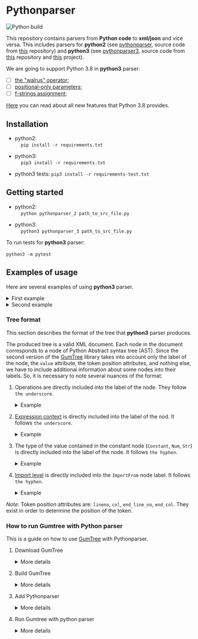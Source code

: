 # Pythonparser

![Python build](https://github.com/JetBrains-Research/pythonparser/workflows/Python%20build/badge.svg?branch=master)

This repository contains parsers from **Python code** to **xml/json** and vice versa.
This includes parsers for **python2** (see [pythonparser](src/main/python/pythonparser-2.py), source code from [this](https://github.com/GumTreeDiff/pythonparser) repository) and **python3** (see [pythonparser3](src/main/python/pythonparser-3.py), source code from [this](https://github.com/Varal7/pythonparser) repository  and [this](https://eth-sri.github.io/py150) project). 

We are going to support Python 3.8 in **python3** parser:
- [ ] [the "walrus" operator](https://docs.python.org/3/whatsnew/3.8.html#assignment-expressions);
- [ ] [positional-only parameters](https://docs.python.org/3/whatsnew/3.8.html#positional-only-parameters);
- [ ] [f-strings assignment](https://docs.python.org/3/whatsnew/3.8.html#f-strings-support-for-self-documenting-expressions-and-debugging);

[Here](https://docs.python.org/3/whatsnew/3.8.html) you can read about all new features that Python 3.8 provides.


## Installation
- python2:  
    `pip install -r requirements.txt`
  
- python3:  
    `pip3 install -r requirements.txt`  
- python3 tests:
    `pip3 install -r requirements-test.txt` 

## Getting started
- python2:  
    `python pythonparser_2 path_to_src_file.py`
  
- python3:  
    `python3 pythonparser_3 path_to_src_file.py`

To run tests for **python3** parser:

`python3 -m pytest`


## Examples of usage

Here are several examples of using **python3** parser.

<details><summary>First example</summary>

<p>

``` python
a = 5
b = 16.5
print(a + b)
```

</p>

<p>

``` xml
<Module lineno="1" col="0" end_line_no="3" end_col="12">
	<Assign lineno="1" col="0" end_line_no="1" end_col="5">
		<Name_Store value="a" lineno="1" col="0" end_line_no="1" end_col="1">
		</Name_Store>
		<Constant-int value="5" lineno="1" col="4" end_line_no="1" end_col="5">
		</Constant-int>
	</Assign>
	<Assign lineno="2" col="0" end_line_no="2" end_col="8">
		<Name_Store value="b" lineno="2" col="0" end_line_no="2" end_col="1">
		</Name_Store>
		<Constant-float value="16.5" lineno="2" col="4" end_line_no="2" end_col="8">
		</Constant-float>
	</Assign>
	<Expr lineno="3" col="0" end_line_no="3" end_col="12">
		<Call lineno="3" col="0" end_line_no="3" end_col="12">
			<Name_Load value="print" lineno="3" col="0" end_line_no="3" end_col="5">
			</Name_Load>
			<BinOp_Add lineno="3" col="6" end_line_no="3" end_col="11">
				<Name_Load value="a" lineno="3" col="6" end_line_no="3" end_col="7">
				</Name_Load>
				<Name_Load value="b" lineno="3" col="10" end_line_no="3" end_col="11">
				</Name_Load>
			</BinOp_Add>
		</Call>
	</Expr>
</Module>
```

</p>

</details>

<details><summary>Second example</summary>

<p>

``` python
# Test example

from ast import NodeVisitor


class Example(NodeVisitor):
    def generic_visit(self, node):
        print(type(node).__name__)
        NodeVisitor.generic_visit(self, node)
```

</p>

<p>

``` xml
<Module lineno="1" col="0" end_line_no="9" end_col="45">
	<ImportFrom-0 value="ast" lineno="3" col="0" end_line_no="3" end_col="27">
		<alias value="NodeVisitor" lineno="3" col="0" end_line_no="3" end_col="4">
		</alias>
	</ImportFrom-0>
	<ClassDef value="Example" lineno="6" col="0" end_line_no="9" end_col="45">
		<bases lineno="6" col="0" end_line_no="9" end_col="45">
			<Name_Load value="NodeVisitor" lineno="6" col="14" end_line_no="6" end_col="25">
			</Name_Load>
		</bases>
		<keywords lineno="6" col="0" end_line_no="9" end_col="45">
		</keywords>
		<body lineno="6" col="0" end_line_no="9" end_col="45">
			<FunctionDef value="generic_visit" lineno="7" col="4" end_line_no="9" end_col="45">
				<arguments lineno="7" col="22" end_line_no="7" end_col="32">
					<posonlyargs lineno="7" col="22" end_line_no="7" end_col="32">
					</posonlyargs>
					<args lineno="7" col="22" end_line_no="7" end_col="32">
						<arg value="self" lineno="7" col="22" end_line_no="7" end_col="26">
						</arg>
						<arg value="node" lineno="7" col="28" end_line_no="7" end_col="32">
						</arg>
					</args>
					<kwonlyargs lineno="7" col="22" end_line_no="7" end_col="32">
					</kwonlyargs>
					<kw_defaults lineno="7" col="22" end_line_no="7" end_col="32">
					</kw_defaults>
					<defaults lineno="7" col="22" end_line_no="7" end_col="32">
					</defaults>
				</arguments>
				<body lineno="7" col="4" end_line_no="9" end_col="45">
					<Expr lineno="8" col="8" end_line_no="8" end_col="34">
						<Call lineno="8" col="8" end_line_no="8" end_col="34">
							<Name_Load value="print" lineno="8" col="8" end_line_no="8" end_col="13">
							</Name_Load>
							<Attribute_Load lineno="8" col="14" end_line_no="8" end_col="33">
								<Call lineno="8" col="14" end_line_no="8" end_col="24">
									<Name_Load value="type" lineno="8" col="14" end_line_no="8" end_col="18">
									</Name_Load>
									<Name_Load value="node" lineno="8" col="19" end_line_no="8" end_col="23">
									</Name_Load>
								</Call>
								<attr value="__name__" lineno="8" col="14" end_line_no="8" end_col="33">
								</attr>
							</Attribute_Load>
						</Call>
					</Expr>
					<Expr lineno="9" col="8" end_line_no="9" end_col="45">
						<Call lineno="9" col="8" end_line_no="9" end_col="45">
							<Attribute_Load lineno="9" col="8" end_line_no="9" end_col="33">
								<Name_Load value="NodeVisitor" lineno="9" col="8" end_line_no="9" end_col="19">
								</Name_Load>
								<attr value="generic_visit" lineno="9" col="8" end_line_no="9" end_col="33">
								</attr>
							</Attribute_Load>
							<Name_Load value="self" lineno="9" col="34" end_line_no="9" end_col="38">
							</Name_Load>
							<Name_Load value="node" lineno="9" col="40" end_line_no="9" end_col="44">
							</Name_Load>
						</Call>
					</Expr>
				</body>
				<decorator_list lineno="7" col="4" end_line_no="9" end_col="45">
				</decorator_list>
			</FunctionDef>
		</body>
		<decorator_list lineno="6" col="0" end_line_no="9" end_col="45">
		</decorator_list>
	</ClassDef>
</Module>
```

</p>

</details>

### Tree format

This section describes the format of the tree that **python3** parser produces.  

The produced tree is a valid XML document. Each node in the document corresponds to a node
of Python Abstract syntax tree (AST).
Since the second version of the [GumTree](https://github.com/GumTreeDiff/gumtree) library takes into account only the label of the node, 
the `value` attribute, the token position attributes, and nothing else, we have to include 
additional information about some nodes into their labels.
So, it is necessary to note several nuances of the format:  
1. Operations are directly included into the label of the node. They follow `the underscore`.

    <details><summary>Example</summary>

    A node with the `BinOp_Add` label is a `BinOp` (binary operation) node
    and the operation of that node is addition.

    </details>
2. [Expression context](https://greentreesnakes.readthedocs.io/en/latest/nodes.html#Load) 
is directly included into the label of the nod. It follows `the underscore`.
 
    <details><summary>Example</summary>
    
    <p>

    A node with the `Name_Load` label is a `Name` node
    and the context of that `Name` is `Load`, which means that we "load" or "read" the
    content held by the `Name` node
    
    </p>
    
    </details>
3. The type of the value contained in the constant node (`Constant`, `Num`, `Str`) is directly included into the label of the node.
   It follows `the hyphen`. 
 
   <details><summary>Example</summary>
	
   <p>

   A node with the `Constant-float` label is the `Constant` node
   and the value contained in it has the `float` type.
   
   </p>
    
   </details>

4. [Import level](https://greentreesnakes.readthedocs.io/en/latest/nodes.html#ImportFrom) is directly included 
into the `ImportFrom` node label. It follows `the hyphen`. 
   <details><summary>Example</summary>
	
   <p>

   A node with the `ImportFrom-3` label is an `ImportFrom` node
   and the import level is 3.
   
   </p>
    
   </details>
  
*Note*: Token position attributes are: `lineno`, `col`, `end_line_no`, `end_col`. They exist in order to determine the position of the token.

### How to run Gumtree with Python parser

This is a guide on how to use [GumTree](https://github.com/GumTreeDiff/gumtree) with Pythonparser.

1. Download GumTree

   <details><summary>More details</summary>
	
   <p>

   The stable version of GumTree can be found [here](https://github.com/GumTreeDiff/gumtree/releases/tag/v2.1.2). 
   The version is `2.1.2`, you should download the source code. Do not 
   clone the repository, because it will give you an unstable version.
   
   </p>
    
   </details>
   
2. Build GumTree

   <details><summary>More details</summary>
	
   <p>

   After you downloaded and extracted the archive, open it as a new IDEA project. While you are in the root, 
   open the IDEA terminal (console), and build this project by 
   running `./gradlew build -x test` for UNIX systems and `gradlew.bat build -x test` on Windows 
   (it can have some troubles with Windows, see [this issue](https://github.com/GumTreeDiff/gumtree/issues/72)).
   
   </p>
   
   <p>

   To check if this step is done — new folder `build` should appear in the `/dist` directory. 
   To get the runnable bash-script you should extract the archive `gumtree-2.1.2.zip` in  
   `build/distributions/`. Do it manually and put all the files in the same directory. 
   Create two files that you want to compare as a test. The resulting directory tree should look like this:
   
   </p>
   
   <p>
   
   <img src="./readme-img/gumtree-structure.png" width="300">
   
   </p>
   
   <p>
   
   Now you can check if this bash script works: 
   run `./gumtree` command in the terminal with no parameters. If you receive this message, then everything is fine:
   
   </p>
   
   <p>
   
   <img src="./readme-img/gumtree-message.png" width="600">
   
   </p>
    
   </details>
   
3. Add Pythonparser

   <details><summary>More details</summary>
   
   <p>
   
   Originally pythonparser came from [this](https://github.com/GumTreeDiff/pythonparser) repository. 
   But it was modified by us and now you can use the version from the current repository.
   
   </p>
   
   <p>
   
   - Firstly, download `requirements.txt` from the repository [here](./requirements.txt) and put it in the root of your 
   _gumtree project_. Install all the requirements by running `pip3 install -r requirements.txt` in the IDEA terminal.
   
   </p>
   
   <p>
   
   - Secondly, take [pythonparser_3.py](./src/main/python/pythonparser/pythonparser_3.py) 
   and place it into the `/tmp` directory on your laptop. Rename the file into `"pythonparser"`, 
   without any extensions like `".py"`. The type of this file should be "Python 3 script (text/x-python3)". 
   If it is different, check the header of the file. The first line should be `"#!/usr/bin/env python3"`. 
   Make this file executable by running `chmod +x /pathToYourFile/pythonparser`.
   
   </p>
   
   <p>
   
   - Next, add the `/tmp` directory to the `gumtree project PATH`. If you want to do it temporarily (before reboot), 
   then open the terminal in the GumTree project in `/dist/build/distributions/gumtree-2.1.2/bin` directory 
   and insert: `export PATH=$PATH:/tmp`. This command temporary (before reboot) adds `/tmp` to the list of directories 
   where your project will check for the parser file. You can check if it is added to the PATH by using echo `$PATH`. 
   
   </p>
   
   </details>
   
4. Run Gumtree with python parser

   <details><summary>More details</summary>
   
   <p>
   
   Now everything is done and you can run the project using `./gumtree diff file1.py file2.py`.
   
   </p>
   
   </details>
